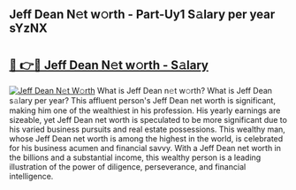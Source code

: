 ## Jeff Dean N𝚎t w𝚘rth - Part-Uy1 S𝚊lary per year sYzNX

# <h2><a href="http://gc05koy.nevu.top/?p=Jeff+Dean">🔗 👉🔴 Jeff Dean N𝚎t w𝚘rth - S𝚊lary</a></h2>

[![Jeff Dean N𝚎t W𝚘rth](https://i.imgur.com/Oavwk0R.jpeg)](http://gc05koy.nevu.top/?p=Jeff+Dean)
What is Jeff Dean n𝚎t w𝚘rth? What is Jeff Dean s𝚊lary per year?
This affluent person's Jeff Dean net worth is significant, making him one of the wealthiest in his profession. His yearly earnings are sizeable, yet Jeff Dean net worth is speculated to be more significant due to his varied business pursuits and real estate possessions. This wealthy man, whose Jeff Dean net worth is among the highest in the world, is celebrated for his business acumen and financial savvy. With a Jeff Dean net worth in the billions and a substantial income, this wealthy person is a leading illustration of the power of diligence, perseverance, and financial intelligence.
